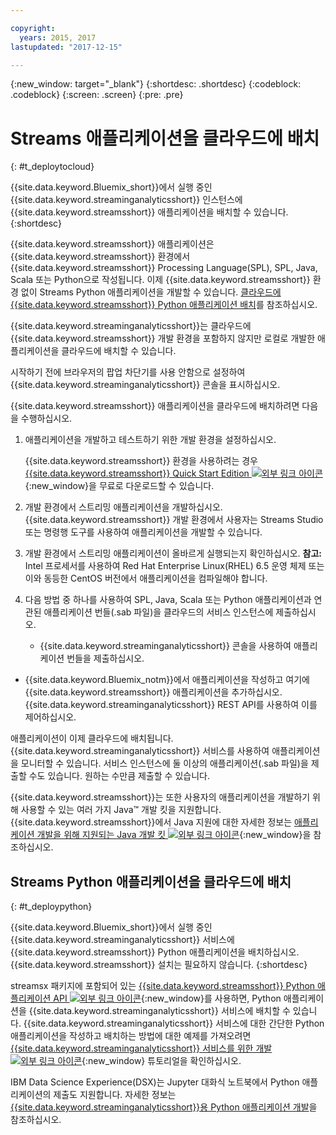 ```yaml
---

copyright:
  years: 2015, 2017
lastupdated: "2017-12-15"

---
```


<!-- Attribute definitions -->
{:new_window: target="_blank"}
{:shortdesc: .shortdesc}
{:codeblock: .codeblock}
{:screen: .screen}
{:pre: .pre}

# Streams 애플리케이션을 클라우드에 배치
{: #t_deploytocloud}

{{site.data.keyword.Bluemix_short}}에서 실행 중인 {{site.data.keyword.streaminganalyticsshort}} 인스턴스에 {{site.data.keyword.streamsshort}} 애플리케이션을 배치할 수 있습니다.
{:shortdesc}

{{site.data.keyword.streamsshort}} 애플리케이션은 {{site.data.keyword.streamsshort}} 환경에서 {{site.data.keyword.streamsshort}} Processing Language(SPL), SPL, Java, Scala 또는 Python으로 작성됩니다. 이제 {{site.data.keyword.streamsshort}} 환경 없이 Streams Python 애플리케이션을 개발할 수 있습니다. [클라우드에 {{site.data.keyword.streamsshort}} Python 애플리케이션 배치](docs/services/StreamingAnalytics/t_deploytocloud.html#t_deploypython)를 참조하십시오.


{{site.data.keyword.streaminganalyticsshort}}는 클라우드에 {{site.data.keyword.streamsshort}} 개발 환경을 포함하지 않지만 로컬로 개발한 애플리케이션을 클라우드에 배치할 수 있습니다.

시작하기 전에 브라우저의 팝업 차단기를 사용 안함으로 설정하여 {{site.data.keyword.streaminganalyticsshort}} 콘솔을 표시하십시오.

{{site.data.keyword.streamsshort}} 애플리케이션을 클라우드에 배치하려면 다음을 수행하십시오.

1. 애플리케이션을 개발하고 테스트하기 위한 개발 환경을 설정하십시오.

	{{site.data.keyword.streamsshort}} 환경을 사용하려는 경우 [{{site.data.keyword.streamsshort}} Quick Start Edition ![외부 링크 아이콘](../../icons/launch-glyph.svg "외부 링크 아이콘")](http://ibmstreams.github.io/streamsx.documentation/docs/4.2/qse-intro/){:new_window}을 무료로 다운로드할 수 있습니다. 

2. 개발 환경에서 스트리밍 애플리케이션을 개발하십시오. {{site.data.keyword.streamsshort}} 개발 환경에서 사용자는 Streams Studio 또는 명령행 도구를 사용하여 애플리케이션을 개발할 수 있습니다.

3. 개발 환경에서 스트리밍 애플리케이션이 올바르게 실행되는지 확인하십시오.
**참고:** Intel 프로세서를 사용하여 Red Hat Enterprise Linux(RHEL) 6.5 운영 체제 또는 이와 동등한 CentOS 버전에서 애플리케이션을 컴파일해야 합니다.

4. 다음 방법 중 하나를 사용하여 SPL, Java, Scala 또는 Python 애플리케이션과 연관된 애플리케이션 번들(.sab 파일)을 클라우드의 서비스 인스턴스에 제출하십시오.
	* {{site.data.keyword.streaminganalyticsshort}} 콘솔을 사용하여 애플리케이션 번들을 제출하십시오.

  * {{site.data.keyword.Bluemix_notm}}에서 애플리케이션을 작성하고 여기에 {{site.data.keyword.streamsshort}} 애플리케이션을 추가하십시오. {{site.data.keyword.streaminganalyticsshort}} REST API를 사용하여 이를 제어하십시오.

애플리케이션이 이제 클라우드에 배치됩니다. {{site.data.keyword.streaminganalyticsshort}} 서비스를 사용하여 애플리케이션을 모니터할 수 있습니다. 서비스 인스턴스에 둘 이상의 애플리케이션(.sab 파일)을 제출할 수도 있습니다. 원하는 수만큼 제출할 수 있습니다.

{{site.data.keyword.streamsshort}}는 또한 사용자의 애플리케이션을 개발하기 위해 사용할 수 있는 여러 가지 Java™ 개발 킷을 지원합니다. {{site.data.keyword.streamsshort}}에서 Java 지원에 대한 자세한 정보는 [애플리케이션 개발을 위해 지원되는 Java 개발 킷 ![외부 링크 아이콘](../../icons/launch-glyph.svg "외부 링크 아이콘")](https://www.ibm.com/support/knowledgecenter/en/SSCRJU_4.2.1/com.ibm.streams.install.doc/doc/ibminfospherestreams-install-prerequisites-java-supported-sdks.html){:new_window}을 참조하십시오.

## Streams Python 애플리케이션을 클라우드에 배치
{: #t_deploypython}

{{site.data.keyword.Bluemix_short}}에서 실행 중인 {{site.data.keyword.streaminganalyticsshort}} 서비스에 {{site.data.keyword.streamsshort}} Python 애플리케이션을 배치하십시오. {{site.data.keyword.streamsshort}} 설치는 필요하지 않습니다.
{:shortdesc}

streamsx 패키지에 포함되어 있는 [{{site.data.keyword.streamsshort}} Python 애플리케이션 API ![외부 링크 아이콘](../../icons/launch-glyph.svg "외부 링크 아이콘")](http://ibmstreams.github.io/streamsx.documentation/docs/python/python-appapi-devguide/#50-api-features){:new_window}를 사용하면, Python 애플리케이션을 {{site.data.keyword.streaminganalyticsshort}} 서비스에 배치할 수 있습니다. {{site.data.keyword.streaminganalyticsshort}} 서비스에 대한 간단한 Python 애플리케이션을 작성하고 배치하는 방법에 대한 예제를 가져오려면 [{{site.data.keyword.streaminganalyticsshort}} 서비스를 위한 개발 ![외부 링크 아이콘](../../icons/launch-glyph.svg "외부 링크 아이콘")](http://ibmstreams.github.io/streamsx.documentation/docs/python/1.6/python-appapi-devguide-2a/index.html){:new_window} 튜토리얼을 확인하십시오. 

IBM Data Science Experience(DSX)는 Jupyter 대화식 노트북에서 Python 애플리케이션의 제출도 지원합니다. 자세한 정보는 [{{site.data.keyword.streaminganalyticsshort}}용 Python 애플리케이션 개발](/docs/services/StreamingAnalytics/t_develop_apps_python.html)을 참조하십시오.
